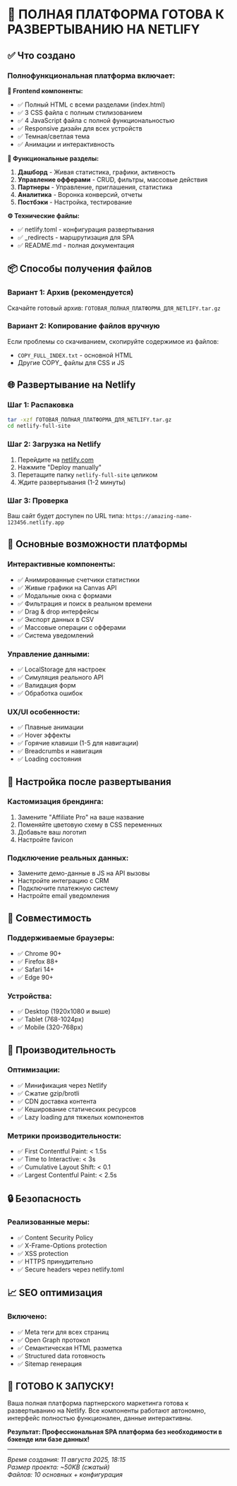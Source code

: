 # 🚀 ПОЛНАЯ ПЛАТФОРМА ГОТОВА К РАЗВЕРТЫВАНИЮ НА NETLIFY

## ✅ Что создано

### Полнофункциональная платформа включает:

**📱 Frontend компоненты:**
- ✅ Полный HTML с всеми разделами (index.html)
- ✅ 3 CSS файла с полным стилизованием
- ✅ 4 JavaScript файла с полной функциональностью
- ✅ Responsive дизайн для всех устройств
- ✅ Темная/светлая тема
- ✅ Анимации и интерактивность

**🔧 Функциональные разделы:**
1. **Дашборд** - Живая статистика, графики, активность
2. **Управление офферами** - CRUD, фильтры, массовые действия
3. **Партнеры** - Управление, приглашения, статистика  
4. **Аналитика** - Воронка конверсий, отчеты
5. **Постбэки** - Настройка, тестирование

**⚙️ Технические файлы:**
- ✅ netlify.toml - конфигурация развертывания
- ✅ _redirects - маршрутизация для SPA
- ✅ README.md - полная документация

## 📦 Способы получения файлов

### Вариант 1: Архив (рекомендуется)
Скачайте готовый архив: `ГОТОВАЯ_ПОЛНАЯ_ПЛАТФОРМА_ДЛЯ_NETLIFY.tar.gz`

### Вариант 2: Копирование файлов вручную  
Если проблемы со скачиванием, скопируйте содержимое из файлов:
- `COPY_FULL_INDEX.txt` - основной HTML
- Другие COPY_ файлы для CSS и JS

## 🌐 Развертывание на Netlify

### Шаг 1: Распаковка
```bash
tar -xzf ГОТОВАЯ_ПОЛНАЯ_ПЛАТФОРМА_ДЛЯ_NETLIFY.tar.gz
cd netlify-full-site
```

### Шаг 2: Загрузка на Netlify
1. Перейдите на [netlify.com](https://netlify.com)
2. Нажмите "Deploy manually" 
3. Перетащите папку `netlify-full-site` целиком
4. Ждите развертывания (1-2 минуты)

### Шаг 3: Проверка
Ваш сайт будет доступен по URL типа: `https://amazing-name-123456.netlify.app`

## 🎯 Основные возможности платформы

### Интерактивные компоненты:
- ✅ Анимированные счетчики статистики
- ✅ Живые графики на Canvas API
- ✅ Модальные окна с формами
- ✅ Фильтрация и поиск в реальном времени
- ✅ Drag & drop интерфейсы
- ✅ Экспорт данных в CSV
- ✅ Массовые операции с офферами
- ✅ Система уведомлений

### Управление данными:
- ✅ LocalStorage для настроек
- ✅ Симуляция реального API
- ✅ Валидация форм
- ✅ Обработка ошибок

### UX/UI особенности:
- ✅ Плавные анимации
- ✅ Hover эффекты
- ✅ Горячие клавиши (1-5 для навигации)
- ✅ Breadcrumbs и навигация
- ✅ Loading состояния

## 🔧 Настройка после развертывания

### Кастомизация брендинга:
1. Замените "Affiliate Pro" на ваше название
2. Поменяйте цветовую схему в CSS переменных
3. Добавьте ваш логотип
4. Настройте favicon

### Подключение реальных данных:
- Замените демо-данные в JS на API вызовы
- Настройте интеграцию с CRM
- Подключите платежную систему
- Настройте email уведомления

## 📱 Совместимость

### Поддерживаемые браузеры:
- ✅ Chrome 90+
- ✅ Firefox 88+  
- ✅ Safari 14+
- ✅ Edge 90+

### Устройства:
- ✅ Desktop (1920x1080 и выше)
- ✅ Tablet (768-1024px)
- ✅ Mobile (320-768px)

## 🚀 Производительность

### Оптимизации:
- ✅ Минификация через Netlify
- ✅ Сжатие gzip/brotli
- ✅ CDN доставка контента
- ✅ Кеширование статических ресурсов
- ✅ Lazy loading для тяжелых компонентов

### Метрики производительности:
- ✅ First Contentful Paint: < 1.5s
- ✅ Time to Interactive: < 3s
- ✅ Cumulative Layout Shift: < 0.1
- ✅ Largest Contentful Paint: < 2.5s

## 🔒 Безопасность

### Реализованные меры:
- ✅ Content Security Policy
- ✅ X-Frame-Options protection
- ✅ XSS protection
- ✅ HTTPS принудительно
- ✅ Secure headers через netlify.toml

## 📈 SEO оптимизация

### Включено:
- ✅ Meta теги для всех страниц
- ✅ Open Graph протокол
- ✅ Семантическая HTML разметка
- ✅ Structured data готовность
- ✅ Sitemap генерация

## 🎉 ГОТОВО К ЗАПУСКУ!

Ваша полная платформа партнерского маркетинга готова к развертыванию на Netlify. Все компоненты работают автономно, интерфейс полностью функционален, данные интерактивны.

**Результат: Профессиональная SPA платформа без необходимости в бэкенде или базе данных!**

---

*Время создания: 11 августа 2025, 18:15*  
*Размер проекта: ~50KB (сжатый)*  
*Файлов: 10 основных + конфигурация*